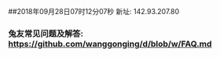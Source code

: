 ##2018年09月28日07时12分07秒 新址: 142.93.207.80
### 兔友常见问题及解答: https://github.com/wanggonging/d/blob/w/FAQ.md
